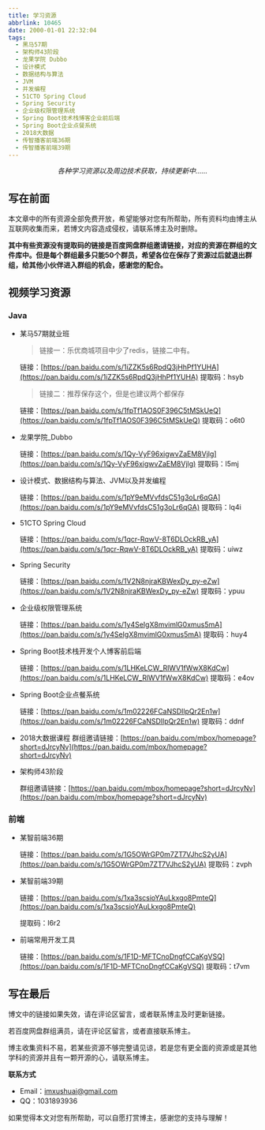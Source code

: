 ```yaml
---
title: 学习资源
abbrlink: 10465
date: 2000-01-01 22:32:04
tags:
  - 黑马57期
  - 架构师43阶段
  - 龙果学院 Dubbo
  - 设计模式
  - 数据结构与算法
  - JVM
  - 并发编程
  - 51CTO Spring Cloud
  - Spring Security
  - 企业级权限管理系统
  - Spring Boot技术栈博客企业前后端
  - Spring Boot企业点餐系统
  - 2018大数据
  - 传智播客前端36期
  - 传智播客前端39期
---
```


<center><i>各种学习资源以及周边技术获取，持续更新中......</i></center>

<!-- more -->

## 写在前面
本文章中的所有资源全部免费开放，希望能够对您有所帮助，所有资料均由博主从互联网收集而来，若博文内容造成侵权，请联系博主及时删除。

**其中有些资源没有提取码的链接是百度网盘群组邀请链接，对应的资源在群组的文件库中。但是每个群组最多只能50个群员，希望各位在保存了资源过后就退出群组，给其他小伙伴进入群组的机会，感谢您的配合。**

## 视频学习资源

### Java
- 某马57期就业班
  > 链接一：乐优商城项目中少了redis，链接二中有。
  
  链接：[https://pan.baidu.com/s/1iZZK5s6RpdQ3jHhPf1YUHA](https://pan.baidu.com/s/1iZZK5s6RpdQ3jHhPf1YUHA)
  提取码：hsyb
  
  > 链接二：推荐保存这个，但是也建议两个都保存
  
  链接：[https://pan.baidu.com/s/1fpTf1AOS0F396C5tMSkUeQ](https://pan.baidu.com/s/1fpTf1AOS0F396C5tMSkUeQ)
  提取码：o6t0

- 龙果学院_Dubbo

  链接：[https://pan.baidu.com/s/1Qy-VyF96xigwvZaEM8Vjlg](https://pan.baidu.com/s/1Qy-VyF96xigwvZaEM8Vjlg)
  提取码：l5mj

- 设计模式、数据结构与算法、JVM以及并发编程

  链接：[https://pan.baidu.com/s/1pY9eMVvfdsC51g3oLr6qGA](https://pan.baidu.com/s/1pY9eMVvfdsC51g3oLr6qGA)
  提取码：lq4i

- 51CTO Spring Cloud

  链接：[https://pan.baidu.com/s/1qcr-RqwV-8T6DLOckRB_yA](https://pan.baidu.com/s/1qcr-RqwV-8T6DLOckRB_yA)
  提取码：uiwz

- Spring Security

  链接：[https://pan.baidu.com/s/1V2N8njraKBWexDy_py-eZw](https://pan.baidu.com/s/1V2N8njraKBWexDy_py-eZw)
  提取码：ypuu

- 企业级权限管理系统

  链接：[https://pan.baidu.com/s/1y4SeIgX8mvimlG0xmus5mA](https://pan.baidu.com/s/1y4SeIgX8mvimlG0xmus5mA)
  提取码：huy4

- Spring Boot技术栈开发个人博客前后端

  链接：[https://pan.baidu.com/s/1LHKeLCW_RlWV1fWwX8KdCw](https://pan.baidu.com/s/1LHKeLCW_RlWV1fWwX8KdCw)
  提取码：e4ov

- Spring Boot企业点餐系统

  链接：[https://pan.baidu.com/s/1m02226FCaNSDIlpQr2En1w](https://pan.baidu.com/s/1m02226FCaNSDIlpQr2En1w)
  提取码：ddnf

- 2018大数据课程
    群组邀请链接：[https://pan.baidu.com/mbox/homepage?short=dJrcyNv](https://pan.baidu.com/mbox/homepage?short=dJrcyNv)

- 架构师43阶段

    群组邀请链接：[https://pan.baidu.com/mbox/homepage?short=dJrcyNv](https://pan.baidu.com/mbox/homepage?short=dJrcyNv)

    

### 前端

- 某智前端36期

  链接：[https://pan.baidu.com/s/1G5OWrGP0m7ZT7VJhcS2yUA](https://pan.baidu.com/s/1G5OWrGP0m7ZT7VJhcS2yUA)
  提取码：zvph

- 某智前端39期

  链接：[https://pan.baidu.com/s/1xa3scsioYAuLkxgo8PmteQ](https://pan.baidu.com/s/1xa3scsioYAuLkxgo8PmteQ)

  提取码：l6r2

- 前端常用开发工具

  链接：[https://pan.baidu.com/s/1F1D-MFTCnoDngfCCaKgVSQ](https://pan.baidu.com/s/1F1D-MFTCnoDngfCCaKgVSQ)
  提取码：t7vm


## 写在最后

博文中的链接如果失效，请在评论区留言，或者联系博主及时更新链接。

若百度网盘群组满员，请在评论区留言，或者直接联系博主。

博主收集资料不易，若某些资源不够完整请见谅，若是您有更全面的资源或是其他学科的资源并且有一颗开源的心，请联系博主。

**联系方式**

- Email：imxushuai@gmail.com
- QQ：1031893936

如果觉得本文对您有所帮助，可以自愿打赏博主，感谢您的支持与理解！
